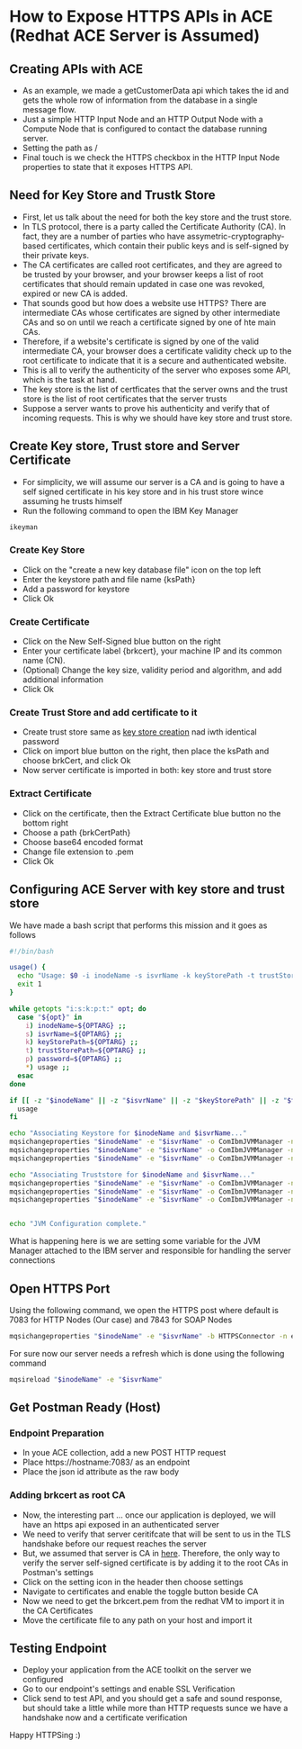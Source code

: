 # How to Expose HTTPS APIs in ACE (Redhat ACE Server is Assumed)

## Creating APIs with ACE

- As an example, we made a getCustomerData api which takes the id and gets the whole row of information from the database in a single message flow.
- Just a simple HTTP Input Node and an HTTP Output Node with a Compute Node that is configured to contact the database running server.
- Setting the path as /
- Final touch is we check the HTTPS checkbox in the HTTP Input Node properties to state that it exposes HTTPS API.

## Need for Key Store and Trustk Store 

- First, let us talk about the need for both the key store and the trust store.
- In TLS protocol, there is a party called the Certificate Authority (CA). In fact, they are a number of parties who have assymetric-cryptography-based certificates, which contain their public keys and is self-signed by their private keys.
- The CA certificates are called root certificates, and they are agreed to be trusted by your browser, and your browser keeps a list of root certificates that should remain updated in case one was revoked, expired or new CA is added.
- That sounds good but how does a website use HTTPS? There are intermediate CAs whose certificates are signed by other intermediate CAs and so on until we reach a certificate signed by one of hte main CAs.
- Therefore, if a website's certificate is signed by one of the valid intermediate CA, your browser does a certificate validity check up to the root certificate to indicate that it is a secure and authenticated website.
- This is all to verify the authenticity of the server who exposes some API, which is the task at hand. 
- The key store is the list of certficates that the server owns and the trust store is the list of root certificates that the server trusts
- Suppose a server wants to prove his authenticity and verify that of incoming requests. This is why we should have key store and trust store.

## Create Key store, Trust store and Server Certificate

- For simplicity, we will assume our server is a CA and is going to have a self signed certificate in his key store and in his trust store wince assuming he trusts himself
- Run the following command to open the IBM Key Manager
```bash
ikeyman
```
### Create Key Store
- Click on the "create a new key database file" icon on the top left
- Enter the keystore path and file name {ksPath}
- Add a password for keystore
- Click Ok
### Create Certificate
- Click on the New Self-Signed blue button on the right
- Enter your certificate label {brkcert}, your machine IP and its common name (CN).
- (Optional) Change the key size, validity period and algorithm, and add additional information 
- Click Ok
### Create Trust Store and add certificate to it
- Create trust store same as [key store creation](#create-key-store) nad iwth identical password
- Click on import blue button on the right, then place the ksPath and choose brkCert, and click Ok
- Now server certificate is imported in both: key store and trust store
### Extract Certificate
- Click on the certificate, then the Extract Certificate blue button no the bottom right
- Choose a path {brkCertPath}
- Choose base64 encoded format
- Change file extension to .pem
- Click Ok

## Configuring ACE Server with key store and trust store

We have made a bash script that performs this mission and it goes as follows
```bash
#!/bin/bash

usage() {
  echo "Usage: $0 -i inodeName -s isvrName -k keyStorePath -t trustStorePath -p password"
  exit 1
}

while getopts "i:s:k:p:t:" opt; do
  case "${opt}" in
    i) inodeName=${OPTARG} ;;
    s) isvrName=${OPTARG} ;;
    k) keyStorePath=${OPTARG} ;;
    t) trustStorePath=${OPTARG} ;;
    p) password=${OPTARG} ;;
    *) usage ;;
  esac
done

if [[ -z "$inodeName" || -z "$isvrName" || -z "$keyStorePath" || -z "$trustStorePath"  || -z "$password" ]]; then
  usage
fi

echo "Associating Keystore for $inodeName and $isvrName..."
mqsichangeproperties "$inodeName" -e "$isvrName" -o ComIbmJVMManager -n keystoreFile -v "$keyStorePath"
mqsichangeproperties "$inodeName" -e "$isvrName" -o ComIbmJVMManager -n keystoreType -v JKS
mqsichangeproperties "$inodeName" -e "$isvrName" -o ComIbmJVMManager -n keystorePass -v "$password"

echo "Associating Truststore for $inodeName and $isvrName..."
mqsichangeproperties "$inodeName" -e "$isvrName" -o ComIbmJVMManager -n truststoreFile -v "$trustStorePath"
mqsichangeproperties "$inodeName" -e "$isvrName" -o ComIbmJVMManager -n truststoreType -v JKS
mqsichangeproperties "$inodeName" -e "$isvrName" -o ComIbmJVMManager -n truststorePass -v "$password"


echo "JVM Configuration complete."
```

What is happening here is we are setting some variable for the JVM Manager attached to the IBM server and responsible for handling the server connections

## Open HTTPS Port

Using the following command, we open the HTTPS post where default is 7083 for HTTP Nodes (Our case) and 7843 for SOAP Nodes
```bash
mqsichangeproperties "$inodeName" -e "$isvrName" -b HTTPSConnector -n explicitlySetPortNumber -v 7083
```
For sure now our server needs a refresh which is done using the following command
```bash
mqsireload "$inodeName" -e "$isvrName"
```

## Get Postman Ready (Host)

### Endpoint Preparation
- In youe ACE collection, add a new POST HTTP request
- Place https://hostname:7083/ as an endpoint
- Place the json id attribute as the raw body

### Adding brkcert as root CA

- Now, the interesting part ... once our application is deployed, we will have an https api exposed in an authenticated server
- We need to verify that server ceritifcate that will be sent to us in the TLS handshake before our request reaches the server
- But, we assumed that server is CA in [here](#create-key-store-trust-store-and-server-certificate). Therefore, the only way to verify the server self-signed certificate is by adding it to the root CAs in Postman's settings
- Click on the setting icon in the header then choose settings
- Navigate to certificates and enable the toggle button beside CA
- Now we need to get the brkcert.pem from the redhat VM to import it in the CA Certificates
- Move the certificate file to any path on your host and import it

## Testing Endpoint

- Deploy your application from the ACE toolkit on the server we configured
- Go to our endpoint's settings and enable SSL Verification
- Click send to test API, and you should get a safe and sound response, but should take a little while more than HTTP requests sunce we have a handshake now and a certificate verification

Happy HTTPSing :)